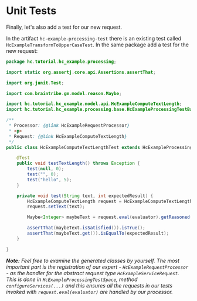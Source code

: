 # Unit Tests

Finally, let's also add a test for our new request.

In the artifact `hc-example-processing-test` there is an existing test called `HcExampleTransformToUpperCaseTest`. In the same package add a test for the new request:

```java
package hc.tutorial.hc_example.processing;

import static org.assertj.core.api.Assertions.assertThat;

import org.junit.Test;

import com.braintribe.gm.model.reason.Maybe;

import hc.tutorial.hc_example.model.api.HcExampleComputeTextLength;
import hc.tutorial.hc_example.processing.base.HcExampleProcessingTestBase;

/**
 * Processor: {@link HcExampleRequestProcessor}
 * <p>
 * Request: {@link HcExampleComputeTextLength}
 */
public class HcExampleComputeTextLengthTest extends HcExampleProcessingTestBase {

	@Test
	public void testTextLength() throws Exception {
		test(null, 0);
		test("", 0);
		test("hello", 5);
	}

	private void test(String text, int expectedResult) {
		HcExampleComputeTextLength request = HcExampleComputeTextLength.T.create();
		request.setText(text);

		Maybe<Integer> maybeText = request.eval(evaluator).getReasoned();

		assertThat(maybeText.isSatisfied()).isTrue();
		assertThat(maybeText.get()).isEqualTo(expectedResult);
	}

}
```

_**Note:** Feel free to examine the generated classes by yourself. The most important part is the registration of our expert - `HcExampleRequestProcessor` - as the handler for the abstract request type `HcExampleServiceRequest`. This is done in `HcExampleProcessingTestSpace`, method `configureServices(...)` and this ensures all the requests in our tests invoked with `request.eval(evaluator)` are handled by our processor._